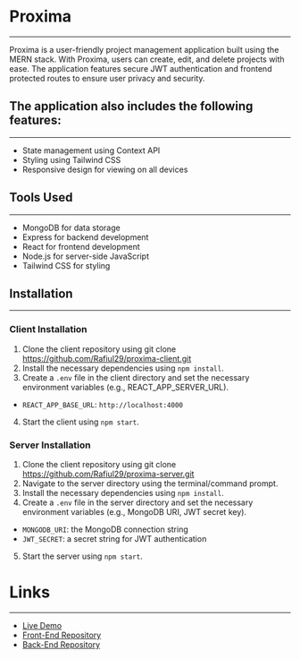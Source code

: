 # Proxima
---
Proxima is a user-friendly project management application built using the MERN stack. With Proxima, users can create, edit, and delete projects with ease. The application features secure JWT authentication and frontend protected routes to ensure user privacy and security. 

## The application also includes the following features:
---
- State management using Context API
- Styling using Tailwind CSS
- Responsive design for viewing on all devices

## Tools Used
---
- MongoDB for data storage
- Express for backend development
- React for frontend development
- Node.js for server-side JavaScript
- Tailwind CSS for styling

## Installation
---

### Client Installation
1. Clone the client repository using git clone https://github.com/Rafiul29/proxima-client.git
2. Install the necessary dependencies using `npm install`.
3. Create a `.env` file in the client directory and set the necessary environment variables (e.g., REACT_APP_SERVER_URL).
- `REACT_APP_BASE_URL`: `http://localhost:4000`
4. Start the client using `npm start`.

### Server Installation
1. Clone the client repository using git clone https://github.com/Rafiul29/proxima-server.git
2. Navigate to the server directory using the terminal/command prompt.
3. Install the necessary dependencies using `npm install`.
4. Create a `.env` file in the server directory and set the necessary environment variables (e.g., MongoDB URI, JWT secret key).
- `MONGODB_URI`: the MongoDB connection string
- `JWT_SECRET`: a secret string for JWT authentication

5. Start the server using `npm start`.

# Links
---
- [Live Demo](https://rafiul-proxima.netlify.app/)
- [Front-End Repository](https://github.com/Rafiul29/proxima-client.git)
- [Back-End Repository](https://github.com/Rafiul29/proxima-server.git)

